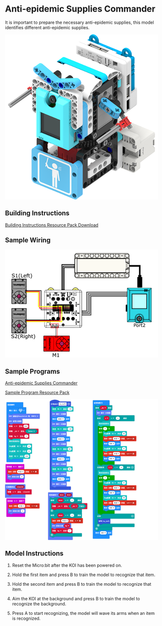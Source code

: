 # Anti-epidemic Supplies Commander

It is important to prepare the necessary anti-epidemic supplies, this model identifies different anti-epidemic supplies.

![](../../images/command.png)

## Building Instructions

[Building Instructions Resource Pack Download](https://bit.ly/AIHealthCareSetBuildingGuide)

## Sample Wiring

![](./images/commandcon.png)

## Sample Programs

[Anti-epidemic Supplies Commander](https://makecode.microbit.org/_hHe2g954FgVf)

[Sample Program Resource Pack](https://bit.ly/AIHealthCareSetHex)

![](./images/commandcode.png)

## Model  Instructions

1. Reset the Micro:bit after the KOI has been powered on.

2. Hold the first item and press B to train the model to recognize that item.

3. Hold the second item and press B to train the model to recognize that item.

4. Aim the KOI at the background and press B to train the model to recognize the background.

5. Press A to start recognizing, the model will wave its arms when an item is recognized.


